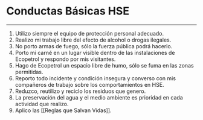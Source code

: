 # Conductas Básicas HSE
---

1. Utilizo siempre el equipo de protección personal adecuado.
2. Realizo mi trabajo libre del efecto de alcohol o drogas ilegales.
3. No porto armas de fuego, sólo la fuerza pública podrá hacerlo.
4. Porto mi carné en un lugar visible dentro de las instalaciones de Ecopetrol y respondo por mis visitantes.
5. Hago de Ecopetrol un espacio libre de humo, sólo se fuma en las zonas permitidas.
6. Reporto todo incidente y condición insegura y converso con mis compañeros de trabajo sobre los comportamientos en HSE.
7. Reduzco, reutilizo y reciclo los residuos que genero.
8. La preservación del agua y el medio ambiente es prioridad en cada actividad que realizo.
9. Aplico las [[Reglas que Salvan Vidas]].